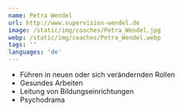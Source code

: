 ```yaml
---
name: Petra Wendel
url: http://www.supervision-wendel.de
image: /static/img/coaches/Petra_Wendel.jpg
webp: /static/img/coaches/Petra_Wendel.webp
tags: ''
languages: 'de'
---
```


<ul><li>Führen in neuen oder sich verändernden Rollen</li><li>Gesundes Arbeiten&nbsp;</li><li>Leitung von Bildungseinrichtungen</li><li>Psychodrama</li></ul>